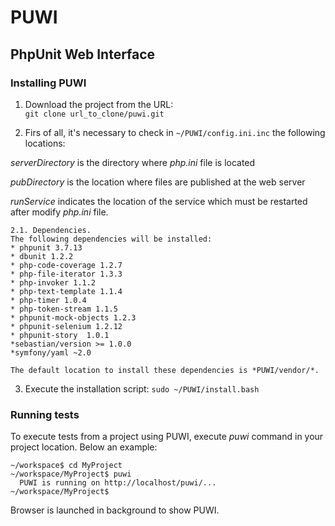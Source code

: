 PUWI
====
PhpUnit Web Interface
---------------------

### Installing PUWI
1. Download the project from the URL:   
  `git clone url_to_clone/puwi.git`

2. Firs of all, it's necessary to check in `~/PUWI/config.ini.inc` the following locations:

*serverDirectory* is the directory where *php.ini* file is located

*pubDirectory* is the location where files are published at the web server

*runService* indicates the location of the service which must be restarted after modify *php.ini* file.

    2.1. Dependencies.
    The following dependencies will be installed:
    * phpunit 3.7.13
    * dbunit 1.2.2
    * php-code-coverage 1.2.7
    * php-file-iterator 1.3.3
    * php-invoker 1.1.2
    * php-text-template 1.1.4
    * php-timer 1.0.4
    * php-token-stream 1.1.5
    * phpunit-mock-objects 1.2.3
    * phpunit-selenium 1.2.12
    * phpunit-story  1.0.1
    *sebastian/version >= 1.0.0
    *symfony/yaml ~2.0
    
    The default location to install these dependencies is *PUWI/vendor/*.
    
3. Execute the installation script:   `sudo ~/PUWI/install.bash`

### Running tests
To execute tests from a project using PUWI, execute *puwi* command in your project location.
Below an example:
```
~/workspace$ cd MyProject
~/workspace/MyProject$ puwi
  PUWI is running on http://localhost/puwi/...
~/workspace/MyProject$ 
```
Browser is launched in background to show PUWI.

